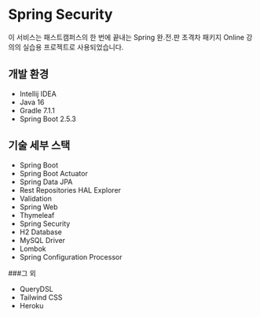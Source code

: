 # Spring Security

이 서비스는 패스트캠퍼스의 한 번에 끝내는 Spring 완.전.판 초격차 패키지 Online 강의의 실습용 프로젝트로 사용되었습니다.

## 개발 환경
* Intellij IDEA
* Java 16
* Gradle 7.1.1
* Spring Boot 2.5.3

## 기술 세부 스택
* Spring Boot
* Spring Boot Actuator
* Spring Data JPA
* Rest Repositories HAL Explorer
* Validation
* Spring Web
* Thymeleaf
* Spring Security
* H2 Database
* MySQL Driver
* Lombok
* Spring Configuration Processor

###그 외

* QueryDSL
* Tailwind CSS
* Heroku
